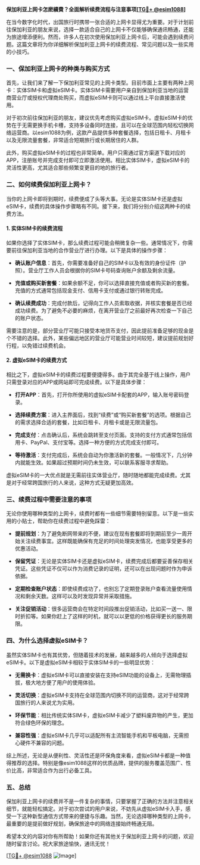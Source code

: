 **保加利亚上网卡怎麽續費？全面解析续费流程与注意事项[[TG💪+ @esim1088](https://t.me/s/esim1088)]**

在当今数字化时代，出国旅行时携带一张合适的上网卡显得尤为重要。对于计划前往保加利亚的朋友来说，选择一款适合自己的上网卡不仅能够确保通讯畅通，还能为旅途增添便利。然而，许多人在初次使用保加利亚上网卡后，可能会遇到续费问题。这篇文章将为你详细解析保加利亚上网卡的续费流程、常见问题以及一些实用的小技巧。

### 一、保加利亚上网卡的种类与购买方式

首先，让我们来了解一下保加利亚常见的上网卡类型。目前市面上主要有两种上网卡：实体SIM卡和虚拟eSIM卡。实体SIM卡需要用户亲自到保加利亚当地的运营商营业厅或授权代理商处购买，而虚拟eSIM卡则可以通过线上平台直接激活使用。

对于初次前往保加利亚的朋友，建议优先考虑购买虚拟eSIM卡。虚拟eSIM卡的优势在于无需更换手机卡槽，支持多设备同时连接，且可以在全球范围内轻松切换网络运营商。以esim1088为例，这款产品提供多种套餐选择，包括日租卡、月租卡以及无限流量套餐，非常适合短期旅行或长期居住的人群。

此外，购买虚拟eSIM卡的过程也非常简单。用户只需通过官方渠道下载对应的APP，注册账号并完成支付即可立即激活使用。相比实体SIM卡，虚拟eSIM卡的灵活性更高，尤其适合那些频繁变更目的地的旅行者。

### 二、如何续费保加利亚上网卡？

当你的上网卡即将到期时，续费便成了头等大事。无论是实体SIM卡还是虚拟eSIM卡，续费的具体操作步骤略有不同。接下来，我们将分别介绍这两种卡的续费方法。

#### 1. 实体SIM卡的续费流程

如果你选择了实体SIM卡，那么续费过程可能会稍微复杂一些。通常情况下，你需要前往保加利亚当地的合作营业厅进行办理。以下是具体的操作步骤：

- **确认账户信息**：首先，你需要准备好自己的SIM卡以及有效的身份证件（护照）。营业厅工作人员会根据你的SIM卡号码查询账户余额及剩余流量。
  
- **充值或购买新套餐**：如果余额不足，你可以选择直接充值或者购买新的套餐。充值的方式通常包括现金支付、信用卡支付或通过银行转账完成。

- **确认续费成功**：完成付款后，记得向工作人员索取收据，并核实套餐是否已经成功续费。为了避免不必要的麻烦，在离开营业厅之前最好再次检查一下自己的账户状态。

需要注意的是，部分营业厅可能只接受本地货币支付，因此提前准备足够的现金是个不错的选择。此外，某些偏远地区的营业厅可能营业时间较短，建议提前规划好行程，以免错过续费机会。

#### 2. 虚拟eSIM卡的续费方式

相比之下，虚拟eSIM卡的续费过程要便捷得多。由于其完全基于线上操作，用户只需登录对应的APP或网站即可完成续费。以下是具体步骤：

- **打开APP**：首先，打开你所使用的虚拟eSIM卡配套的APP，输入账号密码登录。

- **选择续费方案**：进入主界面后，找到“续费”或“购买新套餐”的选项。根据自己的需求选择合适的套餐，比如日租卡、月租卡或是无限流量包。

- **完成支付**：点击确认后，系统会跳转至支付页面。支持的支付方式通常包括信用卡、PayPal、支付宝等。选择一种方便的方式完成支付即可。

- **等待激活**：支付完成后，系统会自动为你激活新的套餐。一般情况下，几分钟内就能生效。如果超过预期时间仍未生效，可以联系客服寻求帮助。

虚拟eSIM卡的一大优点就是无需前往实体营业厅，随时随地都能完成续费。尤其是对于经常跨国旅行的人来说，这种方式无疑更加高效。

### 三、续费过程中需要注意的事项

无论你使用哪种类型的上网卡，续费时都有一些细节需要特别留意。以下是一些实用的小贴士，帮助你在续费过程中避免踩雷：

- **提前规划**：为了避免断网带来的不便，建议在现有套餐即将到期前至少一周开始关注续费事宜。这样既能确保有充足的时间处理突发情况，也能享受更多的优惠活动。

- **保留凭证**：无论是实体SIM卡还是虚拟eSIM卡，续费完成后都要妥善保存相关凭证。这些凭证不仅可以作为消费记录的证明，还可以在出现问题时作为申诉依据。

- **定期检查账户状态**：即使续费成功了，也别忘了定期登录账户查看流量使用情况和剩余天数。这样可以及时发现异常并采取措施。

- **关注促销活动**：很多运营商会在特定时间段推出促销活动，比如买一送一、限时折扣等。如果你赶上了这样的时机，就可以以更低的价格获得更长的服务期限。

### 四、为什么选择虚拟eSIM卡？

虽然实体SIM卡也有其优势，但随着技术的发展，越来越多的人倾向于选择虚拟eSIM卡。以下是虚拟eSIM卡相较于实体SIM卡的一些明显优势：

- **无需换卡**：虚拟eSIM卡可以直接安装在支持eSIM功能的设备上，无需物理插拔，极大地方便了用户的使用体验。

- **灵活切换**：虚拟eSIM卡支持在全球范围内切换不同的运营商，这对于经常跨国旅行的人来说尤为实用。

- **环保节能**：相比传统实体SIM卡，虚拟eSIM卡减少了塑料废弃物的产生，更加符合绿色环保的理念。

- **兼容性强**：虚拟eSIM卡几乎可以适配所有主流智能手机和平板电脑，无需担心硬件不兼容的问题。

综上所述，无论是从便利性、灵活性还是环保角度来看，虚拟eSIM卡都是一种值得推荐的选择。特别是像esim1088这样的优质品牌，提供的服务覆盖范围广、性价比高，非常适合作为出行必备工具。

### 五、总结

保加利亚上网卡的续费并不是一件复杂的事情，只要掌握了正确的方法并注意相关细节，就能轻松搞定。对于初次尝试的用户来说，不妨先从虚拟eSIM卡入手，感受一下这种新型通信方式带来的便捷与乐趣。当然，无论选择哪种类型的上网卡，最重要的是提前做好规划，确保旅途中的网络连接始终畅通无阻。

希望本文的内容对你有所帮助！如果你还有其他关于保加利亚上网卡的问题，欢迎随时留言讨论。祝大家旅途愉快，通讯无忧！

[[TG💪+ @esim1088](https://t.me/s/esim1088) ![Image](https://i.postimg.cc/4NQfJmqS/Snipaste-2025-05-13-00-14-12.png)]